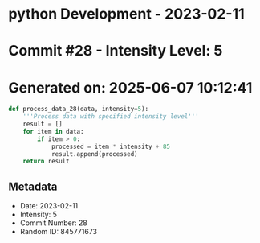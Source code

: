 ﻿# python Development - 2023-02-11
# Commit #28 - Intensity Level: 5
# Generated on: 2025-06-07 10:12:41
```python
def process_data_28(data, intensity=5):
    '''Process data with specified intensity level'''
    result = []
    for item in data:
        if item > 0:
            processed = item * intensity + 85
            result.append(processed)
    return result
```
## Metadata
- Date: 2023-02-11
- Intensity: 5
- Commit Number: 28
- Random ID: 845771673
